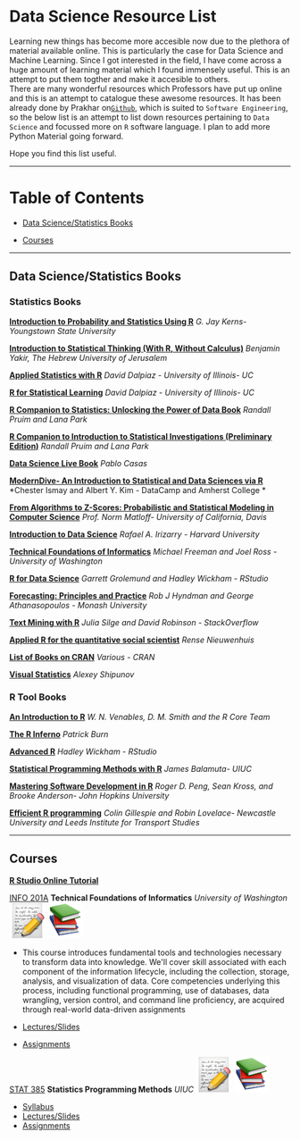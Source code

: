 # Data Science Resource List 

Learning new things has become more accesible now due to the plethora of material available online. This is particularly the case for Data Science and Machine Learning. Since I got interested in the field, I have come across a huge amount of learning material which I found immensely useful. This is an attempt to put them togther and make it accesible to others.    
There are many wonderful resources which Professors have put up online and this is an attempt to catalogue these awesome resources. It has been already done by Prakhar on[`Github`](https://github.com/prakhar1989/awesome-courses), which is suited to `Software Engineering`, so the below list is an attempt to list down resources  pertaining to `Data Science` and focussed more on `R` software language. I plan to add more Python Material going forward. 

Hope you find this list useful. 

***

# Table of Contents

* [Data Science/Statistics Books](#book)

* [Courses](#course)

***

## Data Science/Statistics Books

### Statistics Books

[**Introduction to Probability and Statistics Using R**](http://ipsur.org/) *G. Jay Kerns- Youngstown State University* 

[**Introduction to Statistical Thinking (With R, Without Calculus)**](http://pluto.huji.ac.il/~msby/StatThink/index.html) *Benjamin Yakir, The Hebrew University of Jerusalem* 

[**Applied Statistics with R**](https://daviddalpiaz.github.io/appliedstats/) *David Dalpiaz - University of Illinois- UC* 

[**R for Statistical Learning**](https://daviddalpiaz.github.io/r4sl/) 
*David Dalpiaz - University of Illinois- UC*

[**R Companion to Statistics: Unlocking the Power of Data Book**](https://github.com/rpruim/Lock5withR) 
*Randall Pruim and Lana Park*

[**R Companion to Introduction to Statistical Investigations (Preliminary Edition)**](https://github.com/rpruim/ISIwithR) 
*Randall Pruim and Lana Park*

[**Data Science Live Book**](https://livebook.datascienceheroes.com/) 
*Pablo Casas*

[**ModernDive- An Introduction to Statistical and Data Sciences via R**](http://moderndive.com/) 
*Chester Ismay and Albert Y. Kim - DataCamp and  Amherst College *

[**From Algorithms to Z-Scores: Probabilistic and Statistical Modeling in Computer Science**](http://heather.cs.ucdavis.edu/probstatbook) 
*Prof. Norm Matloff- University of California, Davis*

[**Introduction to Data Science**](https://rafalab.github.io/dsbook/) 
*Rafael A. Irizarry - Harvard University*

[**Technical Foundations of Informatics**](https://info201.github.io/) 
*Michael Freeman and Joel Ross - University of Washington*

[**R for Data Science**](http://r4ds.had.co.nz/) 
*Garrett Grolemund and Hadley Wickham - RStudio*

[**Forecasting: Principles and Practice**](http://otexts.org/fpp2/) 
*Rob J Hyndman and George Athanasopoulos - Monash University*

[**Text Mining with R**](http://tidytextmining.com/) *Julia Silge and David Robinson - StackOverflow*

[**Applied R for the quantitative social scientist**](http://www.datascienceassn.org/sites/default/files/Applied%20R.pdf) *Rense Nieuwenhuis*

[**List of Books on CRAN**](https://cran.r-project.org/other-docs.html) *Various - CRAN*

[**Visual Statistics**](https://cran.r-project.org/doc/contrib/Shipunov-visual_statistics.pdf) *Alexey Shipunov*


### R Tool Books

[**An Introduction to R**](https://cran.r-project.org/doc/manuals/R-intro.pdf) 
*W. N. Venables, D. M. Smith and the R Core Team*


[**The R Inferno**](http://www.burns-stat.com/documents/books/the-r-inferno/) 
*Patrick Burn*


[**Advanced R**](http://adv-r.had.co.nz/) 
*Hadley Wickham - RStudio*

[**Statistical Programming Methods with R**](http://spm.thecoatlessprofessor.com/) *James Balamuta- UIUC*


[**Mastering Software Development in R**](https://bookdown.org/rdpeng/RProgDA/) *Roger D. Peng, Sean Kross, and Brooke Anderson- John Hopkins University*


[**Efficient R programming**](https://csgillespie.github.io/efficientR/) *Colin Gillespie and Robin Lovelace- Newcastle University and Leeds Institute for Transport Studies*

***

## Courses

[**R Studio Online Tutorial**](https://www.rstudio.com/online-learning/) 

[INFO 201A](https://canvas.uw.edu/courses/1100121) **Technical Foundations of Informatics** *University of Washington* ![lecture](lecture.png) ![readings](reading.png)

* This course introduces fundamental tools and technologies necessary to transform data into knowledge. We'll cover skill associated with each component of the information lifecycle, including the collection, storage, analysis, and visualization of data. Core competencies underlying this process, including functional programming, use of databases, data wrangling, version control, and command line proficiency, are acquired through real-world data-driven assignments

* [Lectures/Slides](https://canvas.uw.edu/courses/1100121/files/folder/slides)
* [Assignments](https://canvas.uw.edu/courses/1100121/assignments)



[STAT 385](http://stat385.thecoatlessprofessor.com/) **Statistics Programming Methods** *UIUC* ![lecture](lecture.png) ![readings](reading.png)

* [Syllabus](http://stat385.thecoatlessprofessor.com/syllabus/)
* [Lectures/Slides](https://canvas.uw.edu/courses/1100121/files/folder/slides)
* [Assignments](https://canvas.uw.edu/courses/1100121/assignments)

